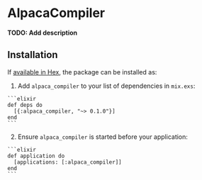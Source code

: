 # AlpacaCompiler

**TODO: Add description**

## Installation

If [available in Hex](https://hex.pm/docs/publish), the package can be installed as:

  1. Add `alpaca_compiler` to your list of dependencies in `mix.exs`:

    ```elixir
    def deps do
      [{:alpaca_compiler, "~> 0.1.0"}]
    end
    ```

  2. Ensure `alpaca_compiler` is started before your application:

    ```elixir
    def application do
      [applications: [:alpaca_compiler]]
    end
    ```

